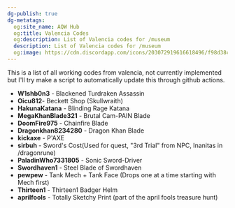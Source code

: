 ```yaml
---
dg-publish: true
dg-metatags:
  og:site_name: AQW Hub
  og:title: Valencia Codes
  og:description: List of Valencia codes for /museum
  description: List of Valencia codes for /museum
  og:image: https://cdn.discordapp.com/icons/203072919616618496/f98d38c50b06972678eaaa1aa2c0cedf.png
---
```

This is a list of all working codes from valencia, not currently implemented but I'll try make a script to automatically update this through github actions.

- **W1shb0n3** - Blackened Turdraken Assassin
- **Oicu812**- Beckett Shop (Skullwraith)
- **HakunaKatana** - Blinding Rage Katana
- **MegaKhanBlade321** - Brutal Cam-PAIN Blade
- **DoomFire975** - Chainfire Blade
- **Dragonkhan8234280** - Dragon Khan Blade
- **kickaxe** - P'AXE
- **sirbuh** - Sword's Cost(Used for quest, "3rd Trial" from NPC, Inanitas in /dragonrune)
- **PaladinWho7331805** - Sonic Sword-Driver
- **Swordhaven1** - Steel Blade of Swordhaven
- **pewpew** - Tank Mech + Tank Face (Drops one at a time starting with Mech first)
- **Thirteen1** - Thirteen1 Badger Helm
- **aprilfools** - Totally Sketchy Print (part of the april fools treasure hunt)
